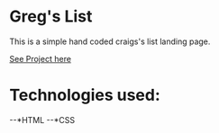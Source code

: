 # Greg's List
This is a simple hand coded craigs's list landing page.

[See Project here](http://justin-oreilly.com/gregs_list/)

# Technologies used:
--*HTML
--*CSS
